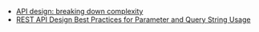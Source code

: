 - [API design: breaking down complexity](https://www.linkedin.com/pulse/api-design-interview-preparation-tai-chia-makris-huang/)
- [REST API Design Best Practices for Parameter and Query String Usage](https://www.moesif.com/blog/technical/api-design/REST-API-Design-Best-Practices-for-Parameters-and-Query-String-Usage/#)